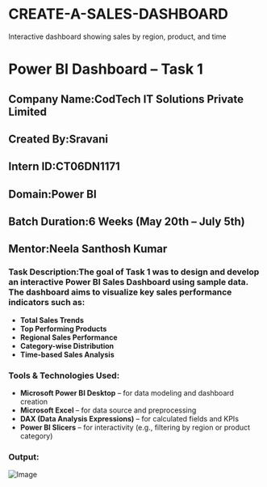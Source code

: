 # CREATE-A-SALES-DASHBOARD
Interactive dashboard showing sales by region, product, and time
# Power BI Dashboard – Task 1

##  Company Name:**CodTech IT Solutions Private Limited**

## Created By:**Sravani**

##  Intern ID:**CT06DN1171**

##  Domain:**Power BI**

##  Batch Duration:**6 Weeks (May 20th – July 5th)**

##  Mentor:**Neela Santhosh Kumar**

###  Task Description:The goal of Task 1 was to design and develop an interactive **Power BI Sales Dashboard** using sample data. The dashboard aims to visualize key sales performance indicators such as:
- **Total Sales Trends**
- **Top Performing Products**
- **Regional Sales Performance**
- **Category-wise Distribution**
- **Time-based Sales Analysis**

###  Tools & Technologies Used:
- **Microsoft Power BI Desktop** – for data modeling and dashboard creation  
- **Microsoft Excel** – for data source and preprocessing  
- **DAX (Data Analysis Expressions)** – for calculated fields and KPIs  
- **Power BI Slicers** – for interactivity (e.g., filtering by region or product category)

###  Output:
![Image](https://github.com/user-attachments/assets/fcdbe0a3-a84e-4c0d-afb3-4a6c614742ff)





